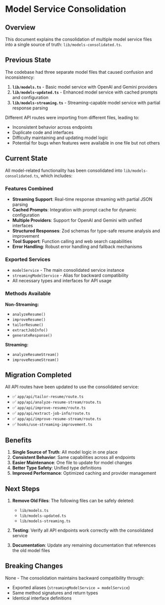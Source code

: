 # Model Service Consolidation

## Overview

This document explains the consolidation of multiple model service files into a single source of truth: `lib/models-consolidated.ts`.

## Previous State

The codebase had three separate model files that caused confusion and inconsistency:

1. **`lib/models.ts`** - Basic model service with OpenAI and Gemini providers
2. **`lib/models-updated.ts`** - Enhanced model service with cached prompts and configuration
3. **`lib/models-streaming.ts`** - Streaming-capable model service with partial response parsing

Different API routes were importing from different files, leading to:

- Inconsistent behavior across endpoints
- Duplicate code and interfaces
- Difficulty maintaining and updating model logic
- Potential for bugs when features were available in one file but not others

## Current State

All model-related functionality has been consolidated into `lib/models-consolidated.ts`, which includes:

### Features Combined

- **Streaming Support**: Real-time response streaming with partial JSON parsing
- **Cached Prompts**: Integration with prompt cache for dynamic configuration
- **Multiple Providers**: Support for OpenAI and Gemini with unified interfaces
- **Structured Responses**: Zod schemas for type-safe resume analysis and improvement
- **Tool Support**: Function calling and web search capabilities
- **Error Handling**: Robust error handling and fallback mechanisms

### Exported Services

- `modelService` - The main consolidated service instance
- `streamingModelService` - Alias for backward compatibility
- All necessary types and interfaces for API usage

### Methods Available

**Non-Streaming:**

- `analyzeResume()`
- `improveResume()`
- `tailorResume()`
- `extractJobInfo()`
- `generateResponse()`

**Streaming:**

- `analyzeResumeStream()`
- `improveResumeStream()`

## Migration Completed

All API routes have been updated to use the consolidated service:

- ✅ `app/api/tailor-resume/route.ts`
- ✅ `app/api/analyze-resume-stream/route.ts`
- ✅ `app/api/improve-resume/route.ts`
- ✅ `app/api/extract-job-info/route.ts`
- ✅ `app/api/improve-resume-stream/route.ts`
- ✅ `hooks/use-streaming-improvement.ts`

## Benefits

1. **Single Source of Truth**: All model logic in one place
2. **Consistent Behavior**: Same capabilities across all endpoints
3. **Easier Maintenance**: One file to update for model changes
4. **Better Type Safety**: Unified type definitions
5. **Improved Performance**: Optimized caching and provider management

## Next Steps

1. **Remove Old Files**: The following files can be safely deleted:

   - `lib/models.ts`
   - `lib/models-updated.ts`
   - `lib/models-streaming.ts`

2. **Testing**: Verify all API endpoints work correctly with the consolidated service

3. **Documentation**: Update any remaining documentation that references the old model files

## Breaking Changes

None - The consolidation maintains backward compatibility through:

- Exported aliases (`streamingModelService = modelService`)
- Same method signatures and return types
- Identical interface definitions
